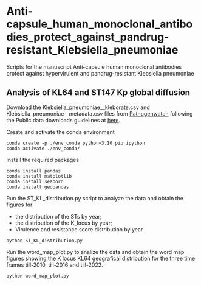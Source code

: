 # Anti-capsule_human_monoclonal_antibodies_protect_against_pandrug-resistant_Klebsiella_pneumoniae
Scripts for the manuscript Anti-capsule human monoclonal antibodies protect against hypervirulent and pandrug-resistant Klebsiella pneumoniae

## Analysis of KL64 and ST147 Kp global diffusion

Download the Klebsiella_pneumoniae__kleborate.csv and Klebsiella_pneumoniae__metadata.csv files from [Pathogenwatch](https://pathogen.watch/) following the Public data downloads guidelines at [here](https://cgps.gitbook.io/pathogenwatch/public-data-downloads).

Create and activate the conda environment

```
conda create -p ./env_conda python=3.10 pip ipython
conda activate ./env_conda/
```

Install the required packages

```
conda install pandas
conda install matplotlib
conda install seaborn
conda install geopandas
```

Run the ST_KL_distribution.py script to analyze the data and obtain the figures for 
- the distribution of the STs by year;
- the distribution of the K_locus by year;
- Virulence and resistance score distribution by year.

```
python ST_KL_distribution.py
```

Run the word_map_plot.py to analize the data and obtain the word map figures showing the K locus KL64 geografical distribution for the three time frames till-2010, till-2016 and till-2022.

```
python word_map_plot.py
```
